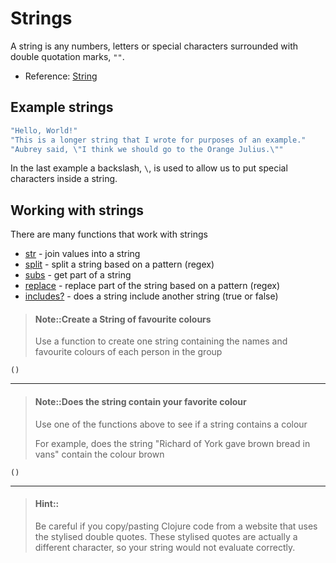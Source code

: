 # Strings

A string is any numbers, letters or special characters surrounded with double quotation marks, `""`.

* Reference: [String](http://clojurebridge.github.io/community-docs/docs/clojure/string/)

## Example strings

```clojure
"Hello, World!"
"This is a longer string that I wrote for purposes of an example."
"Aubrey said, \"I think we should go to the Orange Julius.\""
```

In the last example a backslash, `\`, is used to allow us to put special characters inside a string.

## Working with strings

There are many functions that work with strings

* [str](https://clojuredocs.org/clojure.core/str) - join values into a string
* [split](https://clojuredocs.org/clojure.string/split) - split a string based on a pattern (regex)
* [subs](https://clojuredocs.org/clojure.core/subs) - get part of a string
* [replace](https://clojuredocs.org/clojure.string/replace) - replace part of the string based on a pattern (regex)
* [includes?](https://clojuredocs.org/clojure.string/includes_q) - does a string include another string (true or false)


> #### Note::Create a String of favourite colours
> Use a function to create one string containing the names and favourite colours of each person in the group
```eval-clojure
()
```

------------------------------------------

> #### Note::Does the string contain your favorite colour
> Use one of the functions above to see if a string contains a colour
>
> For example, does the string "Richard of York gave brown bread in vans" contain the colour brown
```eval-clojure
()
```

------------------------------------------

> #### Hint::
> Be careful if you copy/pasting Clojure code from a website that uses the stylised double quotes.  These stylised quotes are actually a different character, so your string would not evaluate correctly.
